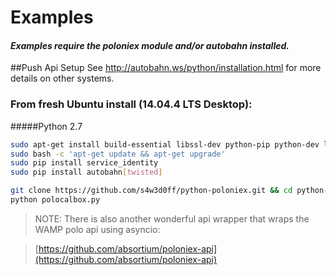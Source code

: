 # Examples

#### _Examples require the poloniex module and/or autobahn installed._

##Push Api Setup 
See http://autobahn.ws/python/installation.html for more details on other systems.
### From fresh Ubuntu install (14.04.4 LTS Desktop):
#####Python 2.7
```bash
sudo apt-get install build-essential libssl-dev python-pip python-dev libffi-dev git
sudo bash -c 'apt-get update && apt-get upgrade'
sudo pip install service_identity
sudo pip install autobahn[twisted]
```
```bash
git clone https://github.com/s4w3d0ff/python-poloniex.git && cd python-poloniex/examples
python polocalbox.py
```
>NOTE: There is also another wonderful api wrapper that wraps the WAMP polo api using asyncio:

>[https://github.com/absortium/poloniex-api](https://github.com/absortium/poloniex-api)
